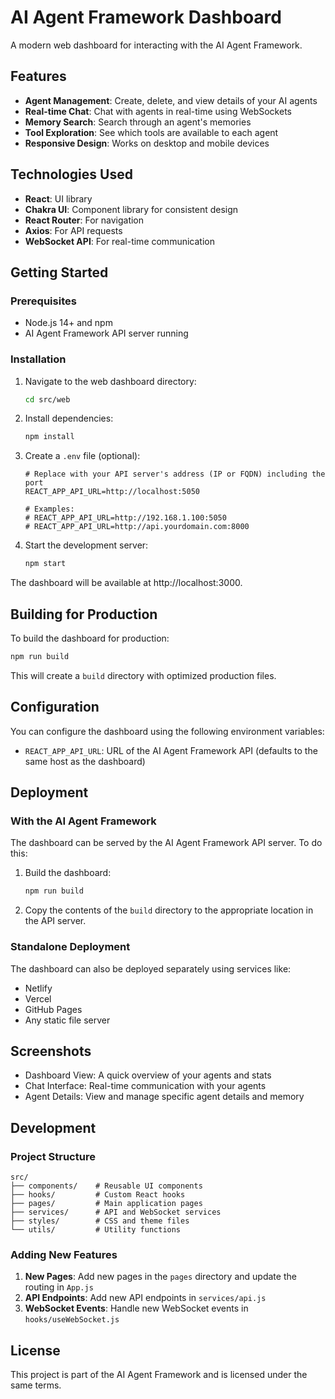 # AI Agent Framework Dashboard

A modern web dashboard for interacting with the AI Agent Framework.

## Features

- **Agent Management**: Create, delete, and view details of your AI agents
- **Real-time Chat**: Chat with agents in real-time using WebSockets
- **Memory Search**: Search through an agent's memories
- **Tool Exploration**: See which tools are available to each agent
- **Responsive Design**: Works on desktop and mobile devices

## Technologies Used

- **React**: UI library
- **Chakra UI**: Component library for consistent design
- **React Router**: For navigation
- **Axios**: For API requests
- **WebSocket API**: For real-time communication

## Getting Started

### Prerequisites

- Node.js 14+ and npm
- AI Agent Framework API server running

### Installation

1. Navigate to the web dashboard directory:
   ```bash
   cd src/web
   ```

2. Install dependencies:
   ```bash
   npm install
   ```

3. Create a `.env` file (optional):
   ```
   # Replace with your API server's address (IP or FQDN) including the port
   REACT_APP_API_URL=http://localhost:5050

   # Examples:
   # REACT_APP_API_URL=http://192.168.1.100:5050
   # REACT_APP_API_URL=http://api.yourdomain.com:8000
   ```

4. Start the development server:
   ```bash
   npm start
   ```

The dashboard will be available at http://localhost:3000.

## Building for Production

To build the dashboard for production:

```bash
npm run build
```

This will create a `build` directory with optimized production files.

## Configuration

You can configure the dashboard using the following environment variables:

- `REACT_APP_API_URL`: URL of the AI Agent Framework API (defaults to the same host as the dashboard)

## Deployment

### With the AI Agent Framework

The dashboard can be served by the AI Agent Framework API server. To do this:

1. Build the dashboard:
   ```bash
   npm run build
   ```

2. Copy the contents of the `build` directory to the appropriate location in the API server.

### Standalone Deployment

The dashboard can also be deployed separately using services like:

- Netlify
- Vercel
- GitHub Pages
- Any static file server

## Screenshots

- Dashboard View: A quick overview of your agents and stats
- Chat Interface: Real-time communication with your agents
- Agent Details: View and manage specific agent details and memory

## Development

### Project Structure

```
src/
├── components/    # Reusable UI components
├── hooks/         # Custom React hooks
├── pages/         # Main application pages
├── services/      # API and WebSocket services
├── styles/        # CSS and theme files
└── utils/         # Utility functions
```

### Adding New Features

1. **New Pages**: Add new pages in the `pages` directory and update the routing in `App.js`
2. **API Endpoints**: Add new API endpoints in `services/api.js`
3. **WebSocket Events**: Handle new WebSocket events in `hooks/useWebSocket.js`

## License

This project is part of the AI Agent Framework and is licensed under the same terms.
